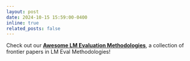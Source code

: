 ```yaml
---
layout: post
date: 2024-10-15 15:59:00-0400
inline: true
related_posts: false
---
```


Check out our [**Awesome LM Evaluation Methodologies**](https://github.com/CSLiJT/awesome-lm-evaluation-methodologies), a collection of frontier papers in LM Eval Methodologies!